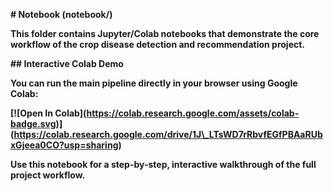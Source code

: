 **# Notebook (notebook/)**



**This folder contains Jupyter/Colab notebooks that demonstrate the core workflow of the crop disease detection and recommendation project.**



**## Interactive Colab Demo**



**You can run the main pipeline directly in your browser using Google Colab:**



**\[!\[Open In Colab](https://colab.research.google.com/assets/colab-badge.svg)](https://colab.research.google.com/drive/1J\_LTsWD7rRbvfEGfPBAaRUbxGjeea0CO?usp=sharing)**



**Use this notebook for a step-by-step, interactive walkthrough of the full project workflow.**




